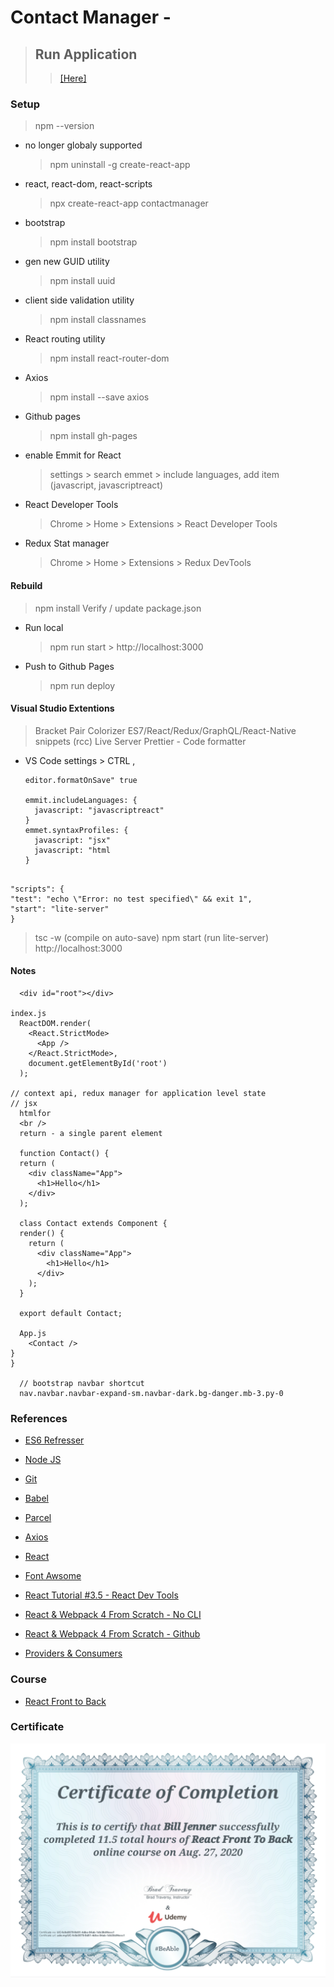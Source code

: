 # Contact Manager -

> ## Run Application
>
> > [[Here]](https://billjenner.github.io/contactmanager/)

### Setup

> npm --version

- no longer globaly supported

  > npm uninstall -g create-react-app

- react, react-dom, react-scripts

  > npx create-react-app contactmanager

- bootstrap

  > npm install bootstrap

- gen new GUID utility

  > npm install uuid

- client side validation utility

  > npm install classnames

- React routing utility

  > npm install react-router-dom

- Axios

  > npm install --save axios

- Github pages

  > npm install gh-pages

- enable Emmit for React

  > settings > search emmet > include languages, add item (javascript, javascriptreact)

- React Developer Tools

  > Chrome > Home > Extensions > React Developer Tools

- Redux Stat manager
  > Chrome > Home > Extensions > Redux DevTools

#### Rebuild

> npm install
> Verify / update package.json

- Run local

  > npm run start > http://localhost:3000

- Push to Github Pages

  > npm run deploy

#### Visual Studio Extentions

> Bracket Pair Colorizer
> ES7/React/Redux/GraphQL/React-Native snippets (rcc)
> Live Server
> Prettier - Code formatter

- VS Code settings > CTRL ,

  ```
  editor.formatOnSave" true

  emmit.includeLanguages: {
    javascript: "javascriptreact"
  }
  emmet.syntaxProfiles: {
    javascript: "jsx"
    javascript: "html
  }
  ```

```

"scripts": {
"test": "echo \"Error: no test specified\" && exit 1",
"start": "lite-server"
}

```

> tsc -w (compile on auto-save)
> npm start (run lite-server)
> http://localhost:3000

#### Notes

```
  <div id="root"></div>

index.js
  ReactDOM.render(
    <React.StrictMode>
      <App />
    </React.StrictMode>,
    document.getElementById('root')
  );

// context api, redux manager for application level state
// jsx
  htmlfor
  <br />
  return - a single parent element

  function Contact() {
  return (
    <div className="App">
      <h1>Hello</h1>
    </div>
  );

  class Contact extends Component {
  render() {
    return (
      <div className="App">
        <h1>Hello</h1>
      </div>
    );
  }

  export default Contact;

  App.js
    <Contact />
}
}

  // bootstrap navbar shortcut
  nav.navbar.navbar-expand-sm.navbar-dark.bg-danger.mb-3.py-0
```

### References

- [ES6 Refresser](./es6_refresher_start/main.js)

- [Node JS](https://nodejs.org/en/)

- [Git](https://git-scm.com/)

- [Babel](https://babeljs.io/)

- [Parcel](https://parceljs.org/)

- [Axios](https://github.com/axios/axios)

- [React](https://reactjs.org/)

- [Font Awsome](https://fontawesome.com/icons?d=gallery)

- [React Tutorial #3.5 - React Dev Tools](https://www.youtube.com/watch?v=TRPfZ4INN9w)

- [React & Webpack 4 From Scratch - No CLI](https://www.youtube.com/watch?v=deyxI-6C2u4&t=977s)

- [React & Webpack 4 From Scratch - Github](https://github.com/bradtraversy/react_webpack_starter)

- [Providers & Consumers](https://reactjs.org/docs/context.html)

### Course

- [React Front to Back](https://www.udemy.com/course/draft/1812112/learn/lecture/11138502#overview/)

### Certificate

![Certificate](./images/certificate.png)
